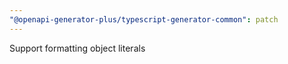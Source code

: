 ```yaml
---
"@openapi-generator-plus/typescript-generator-common": patch
---
```


Support formatting object literals
